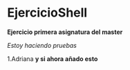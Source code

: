 # EjercicioShell
**Ejercicio primera asignatura del master**

*Estoy haciendo pruebas*

1.Adriana
**y si ahora añado esto**
